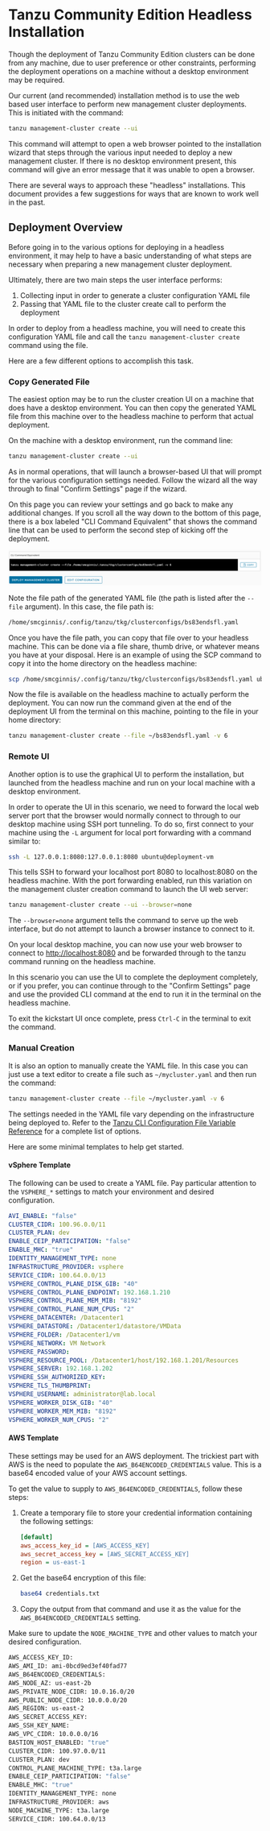 # Tanzu Community Edition Headless Installation

Though the deployment of Tanzu Community Edition clusters can be done from any
machine, due to user preference or other constraints, performing the deployment
operations on a machine without a desktop environment may be required.

Our current (and recommended) installation method is to use the web based user
interface to perform new management cluster deployments. This is initiated with
the command:

```sh
tanzu management-cluster create --ui
```

This command will attempt to open a web browser pointed to the installation
wizard that steps through the various input needed to deploy a new management
cluster. If there is no desktop environment present, this command will give an
error message that it was unable to open a browser.

There are several ways to approach these "headless" installations. This
document provides a few suggestions for ways that are known to work well in the
past.

## Deployment Overview

Before going in to the various options for deploying in a headless environment,
it may help to have a basic understanding of what steps are necessary when
preparing a new management cluster deployment.

Ultimately, there are two main steps the user interface performs:

1. Collecting input in order to generate a cluster configuration YAML file
1. Passing that YAML file to the cluster create call to perform the deployment

In order to deploy from a headless machine, you will need to create this
configuration YAML file and call the `tanzu management-cluster create` command
using the file.

Here are a few different options to accomplish this task.

### Copy Generated File

The easiest option may be to run the cluster creation UI on a machine that does
have a desktop environment. You can then copy the generated YAML file from this
machine over to the headless machine to perform that actual deployment.

On the machine with a desktop environment, run the command line:

```sh
tanzu management-cluster create --ui
```

As in normal operations, that will launch a browser-based UI that will prompt
for the various configuration settings needed. Follow the wizard all the way
through to final "Confirm Settings" page if the wizard.

On this page you can review your settings and go back to make any additional
changes. If you scroll all the way down to the bottom of this page, there is a
box labeled "CLI Command Equivalent" that shows the command line that can be
used to perform the second step of kicking off the deployment.

![cli command equivalent](images/wizard-cli-command.png)

Note the file path of the generated YAML file (the path is listed after the
`--file` argument). In this case, the file path is:

```sh
/home/smcginnis/.config/tanzu/tkg/clusterconfigs/bs83endsfl.yaml
```

Once you have the file path, you can copy that file over to your headless
machine. This can be done via a file share, thumb drive, or whatever means you
have at your disposal. Here is an example of using the SCP command to copy it
into the home directory on the headless machine:

```sh
scp /home/smcginnis/.config/tanzu/tkg/clusterconfigs/bs83endsfl.yaml ubuntu@deployment-vm:~/
```

Now the file is available on the headless machine to actually perform the
deployment. You can now run the command given at the end of the deployment UI
from the terminal on this machine, pointing to the file in your home directory:

```sh
tanzu management-cluster create --file ~/bs83endsfl.yaml -v 6
```

### Remote UI

Another option is to use the graphical UI to perform the installation, but
launched from the headless machine and run on your local machine with a desktop
environment.

In order to operate the UI in this scenario, we need to forward the local web
server port that the browser would normally connect to through to our desktop
machine using SSH port tunneling. To do so, first connect to your machine using
the `-L` argument for local port forwarding with a command similar to:

```sh
ssh -L 127.0.0.1:8080:127.0.0.1:8080 ubuntu@deployment-vm
```

This tells SSH to forward your localhost port 8080 to localhost:8080 on the
headless machine. With the port forwarding enabled, run this variation on the
management cluster creation command to launch the UI web server:

```sh
tanzu management-cluster create --ui --browser=none
```

The `--browser=none` argument tells the command to serve up the web interface,
but do not attempt to launch a browser instance to connect to it.

On your local desktop machine, you can now use your web browser to connect to
[http://localhost:8080](http://localhost:8080) and be forwarded through to the
tanzu command running on the headless machine.

In this scenario you can use the UI to complete the deployment completely, or
if you prefer, you can continue through to the "Confirm Settings" page and use
the provided CLI command at the end to run it in the terminal on the headless
machine.

To exit the kickstart UI once complete, press `Ctrl-C` in the terminal to exit
the command.

### Manual Creation

It is also an option to manually create the YAML file. In this case you can
just use a text editor to create a file such as `~/mycluster.yaml` and then run
the command:

```sh
tanzu management-cluster create --file ~/mycluster.yaml -v 6
```

The settings needed in the YAML file vary depending on the infrastructure being
deployed to. Refer to the [Tanzu CLI Configuration File Variable
Reference](https://docs.vmware.com/en/VMware-Tanzu-Kubernetes-Grid/1.3/vmware-tanzu-kubernetes-grid-13/GUID-tanzu-config-reference.html)
for a complete list of options.

Here are some minimal templates to help get started.

#### vSphere Template

The following can be used to create a YAML file. Pay particular attention to
the `VSPHERE_*` settings to match your environment and desired configuration.

```yaml
AVI_ENABLE: "false"
CLUSTER_CIDR: 100.96.0.0/11
CLUSTER_PLAN: dev
ENABLE_CEIP_PARTICIPATION: "false"
ENABLE_MHC: "true"
IDENTITY_MANAGEMENT_TYPE: none
INFRASTRUCTURE_PROVIDER: vsphere
SERVICE_CIDR: 100.64.0.0/13
VSPHERE_CONTROL_PLANE_DISK_GIB: "40"
VSPHERE_CONTROL_PLANE_ENDPOINT: 192.168.1.210
VSPHERE_CONTROL_PLANE_MEM_MIB: "8192"
VSPHERE_CONTROL_PLANE_NUM_CPUS: "2"
VSPHERE_DATACENTER: /Datacenter1
VSPHERE_DATASTORE: /Datacenter1/datastore/VMData
VSPHERE_FOLDER: /Datacenter1/vm
VSPHERE_NETWORK: VM Network
VSPHERE_PASSWORD:
VSPHERE_RESOURCE_POOL: /Datacenter1/host/192.168.1.201/Resources
VSPHERE_SERVER: 192.168.1.202
VSPHERE_SSH_AUTHORIZED_KEY:
VSPHERE_TLS_THUMBPRINT:
VSPHERE_USERNAME: administrator@lab.local
VSPHERE_WORKER_DISK_GIB: "40"
VSPHERE_WORKER_MEM_MIB: "8192"
VSPHERE_WORKER_NUM_CPUS: "2"
```

#### AWS Template

These settings may be used for an AWS deployment. The trickiest part with AWS
is the need to populate the `AWS_B64ENCODED_CREDENTIALS` value. This is a
base64 encoded value of your AWS account settings.

To get the value to supply to `AWS_B64ENCODED_CREDENTIALS`, follow these steps:

1. Create a temporary file to store your credential information containing the
   following settings:

   ```ini
   [default]
   aws_access_key_id = [AWS_ACCESS_KEY]
   aws_secret_access_key = [AWS_SECRET_ACCESS_KEY]
   region = us-east-1
   ```

1. Get the base64 encryption of this file:

   ```sh
   base64 credentials.txt
   ```

1. Copy the output from that command and use it as the value for the
   `AWS_B64ENCODED_CREDENTIALS` setting.

Make sure to update the `NODE_MACHINE_TYPE` and other values to match your
desired configuration.

```sh
AWS_ACCESS_KEY_ID:
AWS_AMI_ID: ami-0bcd9ed3ef40fad77
AWS_B64ENCODED_CREDENTIALS:
AWS_NODE_AZ: us-east-2b
AWS_PRIVATE_NODE_CIDR: 10.0.16.0/20
AWS_PUBLIC_NODE_CIDR: 10.0.0.0/20
AWS_REGION: us-east-2
AWS_SECRET_ACCESS_KEY:
AWS_SSH_KEY_NAME:
AWS_VPC_CIDR: 10.0.0.0/16
BASTION_HOST_ENABLED: "true"
CLUSTER_CIDR: 100.97.0.0/11
CLUSTER_PLAN: dev
CONTROL_PLANE_MACHINE_TYPE: t3a.large
ENABLE_CEIP_PARTICIPATION: "false"
ENABLE_MHC: "true"
IDENTITY_MANAGEMENT_TYPE: none
INFRASTRUCTURE_PROVIDER: aws
NODE_MACHINE_TYPE: t3a.large
SERVICE_CIDR: 100.64.0.0/13
```
